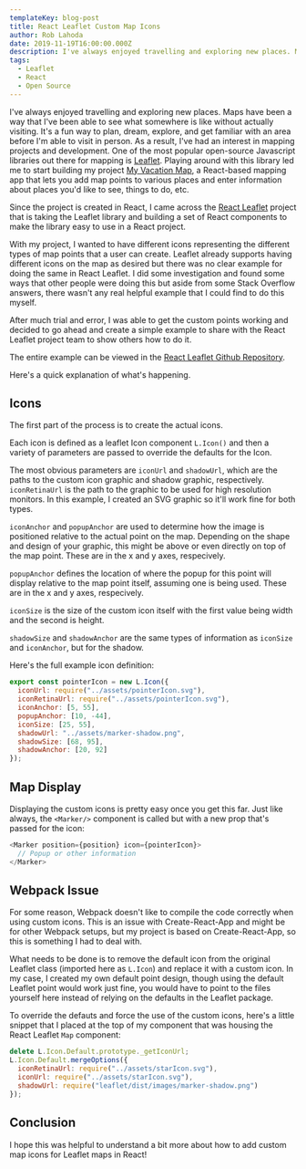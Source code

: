 ```yaml
---
templateKey: blog-post
title: React Leaflet Custom Map Icons
author: Rob Lahoda
date: 2019-11-19T16:00:00.000Z
description: I've always enjoyed travelling and exploring new places. Maps have been a way that I've been able to see what somewhere is like without actually visiting.
tags:
  - Leaflet
  - React
  - Open Source
---
```


I've always enjoyed travelling and exploring new places. Maps have been a way that I've been able to see what somewhere is like without actually visiting. It's a fun way to plan, dream, explore, and get familiar with an area before I'm able to visit in person. As a result, I've had an interest in mapping projects and development. One of the most popular open-source Javascript libraries out there for mapping is [Leaflet](https://leafletjs.com/). Playing around with this library led me to start building my project [My Vacation Map](https://myvacationmap.com), a React-based mapping app that lets you add map points to various places and enter information about places you'd like to see, things to do, etc.

Since the project is created in React, I came across the [React Leaflet](https://react-leaflet.js.org/) project that is taking the Leaflet library and building a set of React components to make the library easy to use in a React project.

With my project, I wanted to have different icons representing the different types of map points that a user can create. Leaflet already supports having different icons on the map as desired but there was no clear example for doing the same in React Leaflet. I did some investigation and found some ways that other people were doing this but aside from some Stack Overflow answers, there wasn't any real helpful example that I could find to do this myself.

After much trial and error, I was able to get the custom points working and decided to go ahead and create a simple example to share with the React Leaflet project team to show others how to do it.

The entire example can be viewed in the [React Leaflet Github Repository](https://github.com/PaulLeCam/react-leaflet/blob/master/example/components/custom-icons.js).

Here's a quick explanation of what's happening.

## Icons

The first part of the process is to create the actual icons.

Each icon is defined as a leaflet Icon component `L.Icon()` and then a variety of parameters are passed to override the defaults for the Icon.

The most obvious parameters are `iconUrl` and `shadowUrl`, which are the paths to the custom icon graphic and shadow graphic, respectively. `iconRetinaUrl` is the path to the graphic to be used for high resolution monitors. In this example, I created an SVG graphic so it'll work fine for both types.

`iconAnchor` and `popupAnchor` are used to determine how the image is positioned relative to the actual point on the map. Depending on the shape and design of your graphic, this might be above or even directly on top of the map point. These are in the x and y axes, respecively.

`popupAnchor` defines the location of where the popup for this point will display relative to the map point itself, assuming one is being used. These are in the x and y axes, respecively.

`iconSize` is the size of the custom icon itself with the first value being width and the second is height.

`shadowSize` and `shadowAnchor` are the same types of information as `iconSize` and `iconAnchor`, but for the shadow.

Here's the full example icon definition:

```javascript
export const pointerIcon = new L.Icon({
  iconUrl: require("../assets/pointerIcon.svg"),
  iconRetinaUrl: require("../assets/pointerIcon.svg"),
  iconAnchor: [5, 55],
  popupAnchor: [10, -44],
  iconSize: [25, 55],
  shadowUrl: "../assets/marker-shadow.png",
  shadowSize: [68, 95],
  shadowAnchor: [20, 92]
});
```

## Map Display

Displaying the custom icons is pretty easy once you get this far. Just like always, the `<Marker/>` component is called but with a new prop that's passed for the icon:

```javascript
<Marker position={position} icon={pointerIcon}>
  // Popup or other information
</Marker>
```

## Webpack Issue

For some reason, Webpack doesn't like to compile the code correctly when using custom icons. This is an issue with Create-React-App and might be for other Webpack setups, but my project is based on Create-React-App, so this is something I had to deal with.

What needs to be done is to remove the default icon from the original Leaflet class (imported here as `L.Icon`) and replace it with a custom icon. In my case, I created my own default point design, though using the default Leaflet point would work just fine, you would have to point to the files yourself here instead of relying on the defaults in the Leaflet package.

To override the defauts and force the use of the custom icons, here's a little snippet that I placed at the top of my component that was housing the React Leaflet `Map` component:

```javascript
delete L.Icon.Default.prototype._getIconUrl;
L.Icon.Default.mergeOptions({
  iconRetinaUrl: require("../assets/starIcon.svg"),
  iconUrl: require("../assets/starIcon.svg"),
  shadowUrl: require("leaflet/dist/images/marker-shadow.png")
});
```

## Conclusion

I hope this was helpful to understand a bit more about how to add custom map icons for Leaflet maps in React!
